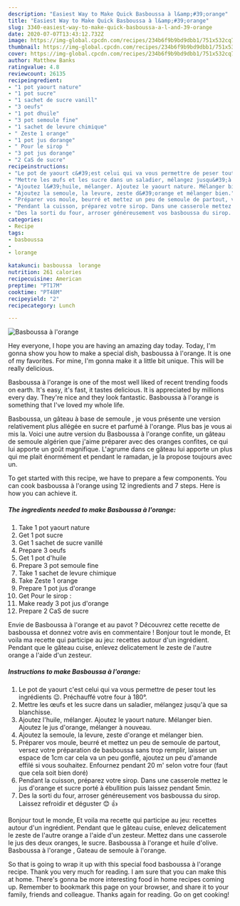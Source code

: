 ```yaml
---
description: "Easiest Way to Make Quick Basboussa à l&amp;#39;orange"
title: "Easiest Way to Make Quick Basboussa à l&amp;#39;orange"
slug: 3340-easiest-way-to-make-quick-basboussa-a-l-and-39-orange
date: 2020-07-07T13:43:12.732Z
image: https://img-global.cpcdn.com/recipes/234b6f9b9bd9dbb1/751x532cq70/basboussa-a-lorange-photo-principale-de-la-recette.jpg
thumbnail: https://img-global.cpcdn.com/recipes/234b6f9b9bd9dbb1/751x532cq70/basboussa-a-lorange-photo-principale-de-la-recette.jpg
cover: https://img-global.cpcdn.com/recipes/234b6f9b9bd9dbb1/751x532cq70/basboussa-a-lorange-photo-principale-de-la-recette.jpg
author: Matthew Banks
ratingvalue: 4.8
reviewcount: 26135
recipeingredient:
- "1 pot yaourt nature"
- "1 pot sucre"
- "1 sachet de sucre vanill"
- "3 oeufs"
- "1 pot dhuile"
- "3 pot semoule fine"
- "1 sachet de levure chimique"
- " Zeste 1 orange"
- "1 pot jus dorange"
- " Pour le sirop "
- "3 pot jus dorange"
- "2 CaS de sucre"
recipeinstructions:
- "Le pot de yaourt c&#39;est celui qui va vous permettre de peser tout les ingrédients 😉. Préchauffé votre four à 180°."
- "Mettre les œufs et les sucre dans un saladier, mélangez jusqu&#39;à que sa blanchisse."
- "Ajoutez l&#39;huile, mélanger. Ajoutez le yaourt nature. Mélanger bien. Ajoutez le jus d&#39;orange, mélanger à nouveau."
- "Ajoutez la semoule, la levure, zeste d&#39;orange et mélanger bien."
- "Préparer vos moule, beurré et mettez un peu de semoule de partout, versez votre préparation de basboussa sans trop remplir, laisser un espace de 1cm car cela va un peu gonflé, ajoutez un peu d&#39;amande effilé si vous souhaitez. Enfournez pendant 20 m&#39; selon votre four (faut que cela soit bien doré)"
- "Pendant la cuisson, préparez votre sirop. Dans une casserole mettez le jus d&#39;orange et sucre porté à ébullition puis laissez pendant 5min."
- "Des la sorti du four, arroser généreusement vos basboussa du sirop. Laissez refroidir et déguster 😊 👍"
categories:
- Recipe
tags:
- basboussa
- 
- lorange

katakunci: basboussa  lorange 
nutrition: 261 calories
recipecuisine: American
preptime: "PT17M"
cooktime: "PT48M"
recipeyield: "2"
recipecategory: Lunch

---
```



![Basboussa à l&#39;orange](https://img-global.cpcdn.com/recipes/234b6f9b9bd9dbb1/751x532cq70/basboussa-a-lorange-photo-principale-de-la-recette.jpg)

Hey everyone, I hope you are having an amazing day today. Today, I'm gonna show you how to make a special dish, basboussa à l&#39;orange. It is one of my favorites. For mine, I'm gonna make it a little bit unique. This will be really delicious.

Basboussa à l&#39;orange is one of the most well liked of recent trending foods on earth. It's easy, it's fast, it tastes delicious. It is appreciated by millions every day. They're nice and they look fantastic. Basboussa à l&#39;orange is something that I've loved my whole life.

Basboussa, un gâteau à base de semoule , je vous présente une version relativement plus allégée en sucre et parfumé à l&#39;orange. Plus bas je vous ai mis la. Voici une autre version du Basboussa à l&#39;orange confite, un gâteau de semoule algérien que j&#39;aime préparer avec des oranges confites, ce qui lui apporte un goût magnifique. L&#39;agrume dans ce gâteau lui apporte un plus qui me plait énormément et pendant le ramadan, je la propose toujours avec un.


To get started with this recipe, we have to prepare a few components. You can cook basboussa à l&#39;orange using 12 ingredients and 7 steps. Here is how you can achieve it.

<!--inarticleads1-->

##### The ingredients needed to make Basboussa à l&#39;orange:

1. Take 1 pot yaourt nature
1. Get 1 pot sucre
1. Get 1 sachet de sucre vanillé
1. Prepare 3 oeufs
1. Get 1 pot d&#39;huile
1. Prepare 3 pot semoule fine
1. Take 1 sachet de levure chimique
1. Take  Zeste 1 orange
1. Prepare 1 pot jus d&#39;orange
1. Get  Pour le sirop :
1. Make ready 3 pot jus d&#39;orange
1. Prepare 2 CaS de sucre


Envie de Basboussa à l&#39;orange et au pavot ? Découvrez cette recette de basboussa et donnez votre avis en commentaire ! Bonjour tout le monde, Et voila ma recette qui participe au jeu: recettes autour d&#39;un ingrédient. Pendant que le gâteau cuise, enlevez delicatement le zeste de l&#39;autre orange a l&#39;aide d&#39;un zesteur. 

<!--inarticleads2-->

##### Instructions to make Basboussa à l&#39;orange:

1. Le pot de yaourt c&#39;est celui qui va vous permettre de peser tout les ingrédients 😉. Préchauffé votre four à 180°.
1. Mettre les œufs et les sucre dans un saladier, mélangez jusqu&#39;à que sa blanchisse.
1. Ajoutez l&#39;huile, mélanger. Ajoutez le yaourt nature. Mélanger bien. Ajoutez le jus d&#39;orange, mélanger à nouveau.
1. Ajoutez la semoule, la levure, zeste d&#39;orange et mélanger bien.
1. Préparer vos moule, beurré et mettez un peu de semoule de partout, versez votre préparation de basboussa sans trop remplir, laisser un espace de 1cm car cela va un peu gonflé, ajoutez un peu d&#39;amande effilé si vous souhaitez. Enfournez pendant 20 m&#39; selon votre four (faut que cela soit bien doré)
1. Pendant la cuisson, préparez votre sirop. Dans une casserole mettez le jus d&#39;orange et sucre porté à ébullition puis laissez pendant 5min.
1. Des la sorti du four, arroser généreusement vos basboussa du sirop. Laissez refroidir et déguster 😊 👍


Bonjour tout le monde, Et voila ma recette qui participe au jeu: recettes autour d&#39;un ingrédient. Pendant que le gâteau cuise, enlevez delicatement le zeste de l&#39;autre orange a l&#39;aide d&#39;un zesteur. Mettez dans une casserole le jus des deux oranges, le sucre. Basboussa à l&#39;orange et huile d&#39;olive. Basboussa à l&#39;orange , Gateau de semoule à l&#39;orange. 

So that is going to wrap it up with this special food basboussa à l&#39;orange recipe. Thank you very much for reading. I am sure that you can make this at home. There's gonna be more interesting food in home recipes coming up. Remember to bookmark this page on your browser, and share it to your family, friends and colleague. Thanks again for reading. Go on get cooking!
